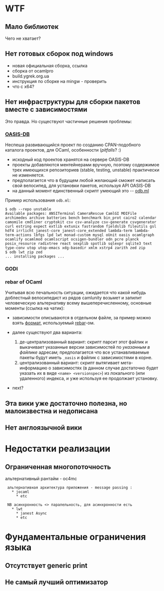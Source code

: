 WTF
===

Мало библиотек
--------------

Чего не хватает?


Нет готовых сборок под windows
------------------------------

* новая официальная сборка, ссылка
 * сборка от ocamlpro
 * build.ygrek.org.ua
 * инструкция по сборке на mingw - проверить
 * что с x64?


Нет инфраструктуры для сборки пакетов вместе с зависимостями
------------------------------------------------------------

Это правда. Но существуют частичные решения проблемы:

### [OASIS-DB](http://oasis.ocamlcore.org/)

Неспеша развивающийся проект по созданию CPAN-подобного каталога проектов, для
OCaml, особенности (*pitfalls*? :)

  * исходный код проектов хранятся на сервере OASIS-DB
  * проекты добавляются ментейнерами вручную, поэтому содержимое трех имеющихся
    репозиториев (stable, testing, unstable) практически не изменяется.
  * предполагается что в будущем любой желающий сможет написать свой велосипед,
    для установки пакетов, используя API OASIS-DB
  * на данный момент единственный скрипт умеющий это --
    [odb.ml](https://github.com/thelema/odb)

Пример использования ``odb.ml``:

    $ odb --repo unstable
    Available packages: ANSITerminal CameraRescue CamlGI MOIFile archimedes archive batteries bench benchmark bin_prot cairo2 calendar camomile cmdliner cryptokit csv csv-analyze csv-generate csvgenerator curl estring expect extlib extunix fastrandom fieldslib fileutils gsl hdf4 irrlicht janest-core janest-core_extended lambda-term lambda-term-actions lbfgs lpd lwt monad-custom mysql oUnit oasis ocamlgraph ocamlify ocamlmod ocamlscript ocsigen-bundler odn pcre planck posix_resource radixtree react sexplib spotlib sqlexpr sqlite3 text type-conv utop utop-emacs xdg-basedir xmlm xstrp4 zarith zed zip
    $ odb lwt zip zed
    ... installing packages ...


### GODI

### rebar of OCaml

Учитывая всю печальность ситуации, ожидается что какой нибудь доблестный
велосипедист из рядов camlunity возьмет и запилит человеческую альтернативу
всему вышеперечисленному, основные моменты (ссылка на чатик):

* зависимости описываются в отдельном файле, за пример можно взять
  [формат](https://github.com/nitrogen/nitrogen/blob/master/rebar.config),
  используемый [rebar](https://github.com/basho/rebar)-ом.
* далее существуют два варианта:

  1. де-централизованный вaриант: скрипт парсит этот файлик и выкачивает
     указанные версии зависимостей по *указанным в файлике* адрeсам;
     предполагается что все устанавливаемые пакеты будут иметь `_oasis`
     и файлик с зависимостями в корне.
  2. централизованный вариaнт: скрипт вытягивает мета-информацию о зависимостях
     (в данном случае достаточно будет указать их в виде `<name> <versionspec>`)
     из локального (или удаленного) индекса, и уже используя ее продолжает
     установку.
* next?


## Эта вики уже достаточно полезна, но малоизвестна и недописана

## Нет англоязычной вики

# Недостатки реализации

## Ограниченная многопоточность

   альтернативный рантайм - oc4mc

	 альтернативная архитектура приложения - message passing :
	   * jocaml
		 * etc

	 NB асинхронность <> паралельность, для асинхронности есть
	   * lwt
		 * janest Async
		 * etc

# Фундаментальные ограничения языка

## Отсутствует generic print

## Не самый лучший оптимизатор
